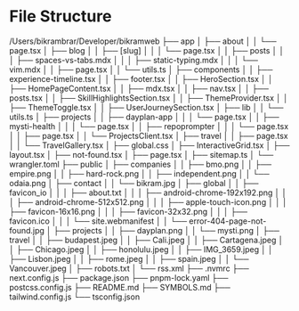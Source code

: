 # File Structure

/Users/bikrambrar/Developer/bikramweb
├── app
│   ├── about
│   │   └── page.tsx
│   ├── blog
│   │   ├── [slug]
│   │   │   └── page.tsx
│   │   ├── posts
│   │   │   ├── spaces-vs-tabs.mdx
│   │   │   ├── static-typing.mdx
│   │   │   └── vim.mdx
│   │   ├── page.tsx
│   │   └── utils.ts
│   ├── components
│   │   ├── experience-timeline.tsx
│   │   ├── footer.tsx
│   │   ├── HeroSection.tsx
│   │   ├── HomePageContent.tsx
│   │   ├── mdx.tsx
│   │   ├── nav.tsx
│   │   ├── posts.tsx
│   │   ├── SkillHighlightsSection.tsx
│   │   ├── ThemeProvider.tsx
│   │   ├── ThemeToggle.tsx
│   │   ├── UserJourneySection.tsx
│   ├── lib
│   │   └── utils.ts
│   ├── projects
│   │   ├── dayplan-app
│   │   │   └── page.tsx
│   │   ├── mysti-health
│   │   │   └── page.tsx
│   │   ├── repoprompter
│   │   │   └── page.tsx
│   │   ├── page.tsx
│   │   └── ProjectsClient.tsx
│   ├── travel
│   │   ├── page.tsx
│   │   └── TravelGallery.tsx
│   ├── global.css
│   ├── InteractiveGrid.tsx
│   ├── layout.tsx
│   ├── not-found.tsx
│   ├── page.tsx
│   ├── sitemap.ts
│   └── wrangler.toml
├── public
│   ├── companies
│   │   ├── bmo.png
│   │   ├── empire.png
│   │   ├── hard-rock.png
│   │   ├── independent.png
│   │   └── odaia.png
│   ├── contact
│   │   └── bikram.jpg
│   ├── global
│   │   ├── favicon_io
│   │   │   ├── about.txt
│   │   │   ├── android-chrome-192x192.png
│   │   │   ├── android-chrome-512x512.png
│   │   │   ├── apple-touch-icon.png
│   │   │   ├── favicon-16x16.png
│   │   │   ├── favicon-32x32.png
│   │   │   ├── favicon.ico
│   │   │   └── site.webmanifest
│   │   └── error-404-page-not-found.jpg
│   ├── projects
│   │   ├── dayplan.png
│   │   └── mysti.png
│   ├── travel
│   │   ├── budapest.jpeg
│   │   ├── Cali.jpeg
│   │   ├── Cartagena.jpeg
│   │   ├── Chicago.jpeg
│   │   ├── honolulu.jpeg
│   │   ├── IMG_3659.jpeg
│   │   ├── Lisbon.jpeg
│   │   ├── rome.jpeg
│   │   ├── spain.jpeg
│   │   └── Vancouver.jpeg
│   ├── robots.txt
│   └── rss.xml
├── .nvmrc
├── next.config.js
├── package.json
├── pnpm-lock.yaml
├── postcss.config.js
├── README.md
├── SYMBOLS.md
├── tailwind.config.js
└── tsconfig.json
